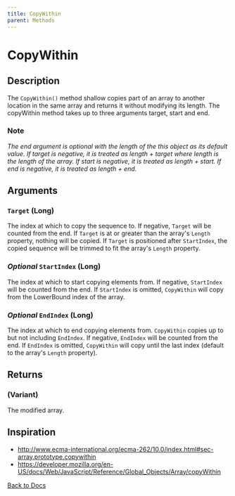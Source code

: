 ```yaml
---
title: CopyWithin
parent: Methods
---
```


# CopyWithin

## Description
The `CopyWithin()` method shallow copies part of an array to another location in the same array and returns it without modifying its length. The copyWithin method takes up to three arguments target, start and end.

### Note
*The end argument is optional with the length of the this object as its default value. If target is negative, it is treated as length + target where length is the length of the array. If start is negative, it is treated as length + start. If end is negative, it is treated as length + end.*

## Arguments
### `Target` (Long)
The index at which to copy the sequence to. If negative, `Target` will be counted from the end.
If `Target` is at or greater than the array's `Length` property, nothing will be copied. If `Target` is positioned after `StartIndex`, the copied sequence will be trimmed to fit the array's `Length` property.
### *Optional* `StartIndex` (Long)
The index at which to start copying elements from. If negative, `StartIndex` will be counted from the end.
If `StartIndex` is omitted, `CopyWithin` will copy from the LowerBound index of the array. 
### *Optional* `EndIndex` (Long)
The index at which to end copying elements from. `CopyWithin` copies up to but not including `EndIndex`. If negative, `EndIndex` will be counted from the end.
If `EndIndex` is omitted, `CopyWithin` will copy until the last index (default to the array's `Length` property).
## Returns
### (Variant)
The modified array.

## Inspiration
* <http://www.ecma-international.org/ecma-262/10.0/index.html#sec-array.prototype.copywithin>
* <https://developer.mozilla.org/en-US/docs/Web/JavaScript/Reference/Global_Objects/Array/copyWithin>


[Back to Docs](https://senipah.github.io/VBA-Better-Array/)